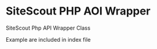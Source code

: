 SiteScout PHP AOI  Wrapper
=========

SiteScout Php API Wrapper Class

Example are included in index file
